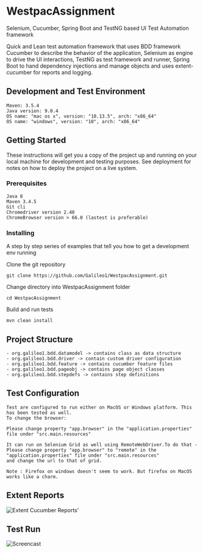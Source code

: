 # WestpacAssignment


Selenium, Cucumber, Spring Boot and TestNG based UI Test Automation framework 

Quick and Lean test automation framework that uses BDD framework Cucumber to describe the behavior of the application,
Selenium as engine to drive the UI interactions, TestNG as test framework and runner, Spring Boot to hand dependency 
injections and manage objects and uses extent-cucumber for reports and logging.

## Development and Test Environment 

```
Maven: 3.5.4
Java version: 9.0.4
OS name: "mac os x", version: "10.13.5", arch: "x86_64"
OS name: "windows", version: "10", arch: "x86_64"
```
## Getting Started

These instructions will get you a copy of the project up and running on your local machine for development and testing purposes. See deployment for notes on how to deploy the project on a live system.

### Prerequisites

```
Java 8
Maven 3.4.5
Git cli 
Chromedriver version 2.40
ChromeBrowser version > 66.0 (lastest is preferable)

```

### Installing

A step by step series of examples that tell you how to get a development env running

Clone the git repository 

```
git clone https://github.com/Galileo1/WestpacAssignment.git
```
Change directory into WestpacAssignment folder

```
cd WestpacAssignment
```
Build and run tests 

```
mvn clean install
```

## Project Structure 

```
- org.galileo1.bdd.datamodel -> contains class as data structure
- org.galileo1.bdd.driver -> contain custom driver configuration 
- org.galileo1.bdd.feature -> contains cucumber feature files
- org.galileo1.bdd.pageobj -> contains page object classes
- org.galileo1.bdd.stepdefs -> contains step definitions
```

## Test Configuration 

```
Test are configured to run either on MacOS or Windows platform. This has been tested as well.
To change the browser: 

Please change property "app.browser" in the "application.properties" file under "src.main.resources"

It can run on Selenium Grid as well using RemoteWebDriver.To do that -
Please change property "app.browser" to "remote" in the "application.properties" file under "src.main.resources"
and change the url to that of grid.

Note : Firefox on windows doesn't seem to work. But firefox on MacOS works like a charm.
```

## Extent Reports 

![Extent Cucumber Reports](https://i.imgur.com/QMPXNF5.png)'

## Test Run 

![Screencast](https://i.imgur.com/vyREbRY.gif)
